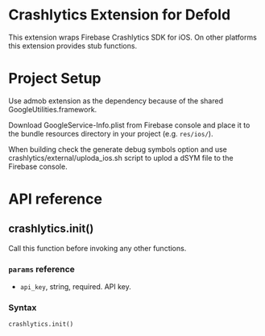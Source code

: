 # Crashlytics Extension for Defold

This extension wraps Firebase Crashlytics SDK for iOS. On other platforms this extension provides stub functions.

# Project Setup

Use admob extension as the dependency because of the shared GoogleUtilities.framework.

Download GoogleService-Info.plist from Firebase console and place it to the bundle resources directory in your project (e.g. `res/ios/`).

When building check the generate debug symbols option and use crashlytics/external/uploda_ios.sh script to uplod a dSYM file to the Firebase console.

# API reference

## crashlytics.init()

Call this function before invoking any other functions.

### `params` reference

- `api_key`, string, required. API key.

### Syntax

```language-lua
crashlytics.init()
```
